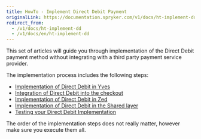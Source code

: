 ```yaml
---
title: HowTo - Implement Direct Debit Payment
originalLink: https://documentation.spryker.com/v1/docs/ht-implement-dd
redirect_from:
  - /v1/docs/ht-implement-dd
  - /v1/docs/en/ht-implement-dd
---
```


This set of articles will guide you through implementation of the Direct Debit payment method without integrating with a third party payment service provider.

The implementation process includes the following steps:

* [Implementation of Direct Debit in Yves](/docs/scos/dev/developer-guides/201811.0/development-guide/back-end/data-manipulation/payment-methods/direct-debit-example-implementation/howto-implement-the-direct-debit-in-front-end.html)
* [Integration of Direct Debit into the checkout](/docs/scos/dev/developer-guides/201811.0/development-guide/back-end/data-manipulation/payment-methods/direct-debit-example-implementation/howto-integrate-the-direct-debit-into-checkout.html)
* [Implementation of Direct Debit in Zed](/docs/scos/dev/developer-guides/201811.0/development-guide/back-end/data-manipulation/payment-methods/direct-debit-example-implementation/implementation-of-direct-debit-in-zed.html)
* [Implementation of Direct Debit in the Shared layer](/docs/scos/dev/developer-guides/201811.0/development-guide/back-end/data-manipulation/payment-methods/direct-debit-example-implementation/howto-implement-the-direct-debit-in-shared-layer.html)
* [Testing your Direct Debit Implementation](/docs/scos/dev/developer-guides/201811.0/development-guide/back-end/data-manipulation/payment-methods/direct-debit-example-implementation/howto-test-the-direct-debit-implementation.html)

The order of the implementation steps does not really matter, however make sure you execute them all.
